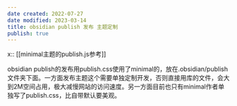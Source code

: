 ```yaml
---
date created: 2022-07-27
date modified: 2023-03-14
title: obsidian publish 发布 主题定制
publish: true
---
```


x:: [[minimal主题的publish.js参考]]

obsidian publish的发布用publish.css使用了minimal的，放在.obsidian/publish文件夹下面。一方面发布主题这个需要单独定制开发，否则直接用库的文件，会大到2M空间占用，极大减慢网站的访问速度。另一方面目前也只有minimal作者单独写了publish.css，比自带默认要美观。